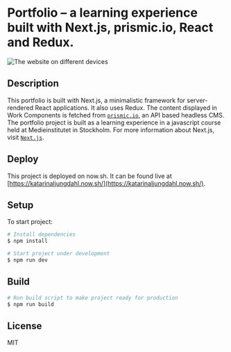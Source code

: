 # Portfolio – a learning experience built with Next.js, prismic.io, React and Redux.

![The website on different devices](https://github.com/LJNGDAHL/portfolio/blob/develop/README-cover.png "Screenshots of Portfolio")

## Description
This portfolio is built with Next.js, a minimalistic framework for server-rendered React applications. It also uses Redux. The content displayed in Work Components is fetched from [`prismic.io`](https://prismic.io/), an API based headless CMS. The portfolio project is built as a learning experience in a javascript course held at Medieinstitutet in Stockholm. For more information about Next.js, visit [`Next.js`](https://github.com/zeit/next.js).

## Deploy
This project is deployed on now.sh. It can be found live at [https://katarinaljungdahl.now.sh/](https://katarinaljungdahl.now.sh/).

## Setup
To start project:

```bash
# Install dependencies
$ npm install

# Start project under development
$ npm run dev

```

## Build
```bash
# Run build script to make project ready for production
$ npm run build

```
## License
MIT

